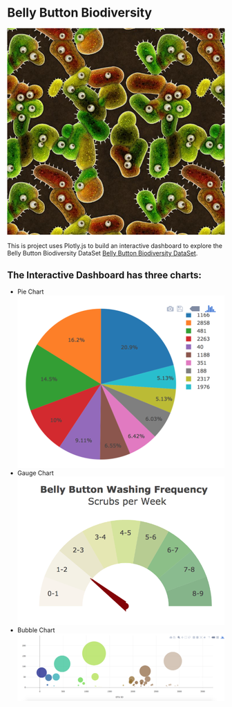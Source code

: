# Belly Button Biodiversity
![Bacteria by filterforge.com](Images/bacteria_by_filterforgedotcom.jpg)

This is project uses Plotly.js to build an interactive dashboard to explore the Belly Button Biodiversity DataSet [Belly Button Biodiversity DataSet](http://robdunnlab.com/projects/belly-button-biodiversity/).

## The Interactive Dashboard has three charts:

* Pie Chart 
![PIE Chart](Images/pie_chart.png)
* Gauge Chart 
![Weekly Washing Frequency Gauge](Images/gauge.png)
* Bubble Chart
![Bubble Chart](Images/bubble_chart.png)

